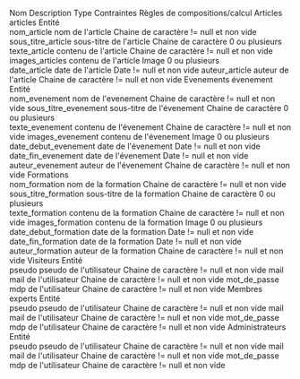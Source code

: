 Nom	Description 	Type	Contraintes	Règles de compositions/calcul
Articles	articles 	Entité		
nom_article	nom de l'article	Chaine de caractère	!= null et non vide	
sous_titre_article	sous-titre de l'article	Chaine de caractère	0 ou plusieurs	
texte_article	contenu de l'article	Chaine de caractère	!= null et non vide	
images_articles	contenu de l'article	Image	0 ou plusieurs	
date_article	date de l'article	Date	!= null et non vide	
auteur_article	auteur de l'article	Chaine de caractère	!= null et non vide	
Evenements	évenement	Entité		
nom_evenement	nom de l'evenement	Chaine de caractère	!= null et non vide	
sous_titre_evenement	sous-titre de l'évenement	Chaine de caractère	0 ou plusieurs	
texte_evenement	contenu de l'évenement	Chaine de caractère	!= null et non vide	
images_evenement	contenu de l'évenement	Image	0 ou plusieurs	
date_debut_evenement	date de l'évenement	Date	!= null et non vide	
date_fin_evenement	date de l'évenement	Date	!= null et non vide	
auteur_evenement	auteur de l'évenement	Chaine de caractère	!= null et non vide	
Formations				
nom_formation	nom de la formation	Chaine de caractère	!= null et non vide	
sous_titre_formation	sous-titre de la formation	Chaine de caractère	0 ou plusieurs	
texte_formation	contenu de la formation	Chaine de caractère	!= null et non vide	
images_formation	contenu de la formation	Image	0 ou plusieurs	
date_debut_formation	date de la formation	Date	!= null et non vide	
date_fin_formation	date de la formation	Date	!= null et non vide	
auteur_formation	auteur de la formation	Chaine de caractère	!= null et non vide	
Visiteurs		Entité		
pseudo	pseudo de l'utilisateur	Chaine de caractère	!= null et non vide	
mail	mail de l'utilisateur	Chaine de caractère	!= null et non vide	
mot_de_passe	mdp de l'utilisateur	Chaine de caractère	!= null et non vide	
Membres experts		Entité		
pseudo	pseudo de l'utilisateur	Chaine de caractère	!= null et non vide	
mail	mail de l'utilisateur	Chaine de caractère	!= null et non vide	
mot_de_passe	mdp de l'utilisateur	Chaine de caractère	!= null et non vide	
Administrateurs		Entité		
pseudo	pseudo de l'utilisateur	Chaine de caractère	!= null et non vide	
mail	mail de l'utilisateur	Chaine de caractère	!= null et non vide	
mot_de_passe	mdp de l'utilisateur	Chaine de caractère	!= null et non vide	
